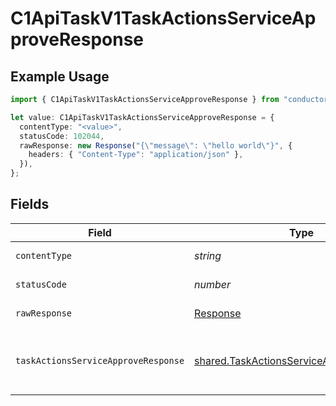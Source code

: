 # C1ApiTaskV1TaskActionsServiceApproveResponse

## Example Usage

```typescript
import { C1ApiTaskV1TaskActionsServiceApproveResponse } from "conductorone-sdk-typescript/sdk/models/operations";

let value: C1ApiTaskV1TaskActionsServiceApproveResponse = {
  contentType: "<value>",
  statusCode: 102044,
  rawResponse: new Response("{\"message\": \"hello world\"}", {
    headers: { "Content-Type": "application/json" },
  }),
};
```

## Fields

| Field                                                                                                                        | Type                                                                                                                         | Required                                                                                                                     | Description                                                                                                                  |
| ---------------------------------------------------------------------------------------------------------------------------- | ---------------------------------------------------------------------------------------------------------------------------- | ---------------------------------------------------------------------------------------------------------------------------- | ---------------------------------------------------------------------------------------------------------------------------- |
| `contentType`                                                                                                                | *string*                                                                                                                     | :heavy_check_mark:                                                                                                           | HTTP response content type for this operation                                                                                |
| `statusCode`                                                                                                                 | *number*                                                                                                                     | :heavy_check_mark:                                                                                                           | HTTP response status code for this operation                                                                                 |
| `rawResponse`                                                                                                                | [Response](https://developer.mozilla.org/en-US/docs/Web/API/Response)                                                        | :heavy_check_mark:                                                                                                           | Raw HTTP response; suitable for custom response parsing                                                                      |
| `taskActionsServiceApproveResponse`                                                                                          | [shared.TaskActionsServiceApproveResponse](../../../sdk/models/shared/taskactionsserviceapproveresponse.md)                  | :heavy_minus_sign:                                                                                                           | The TaskActionsServiceApproveResponse returns a task view with paths indicating the location of expanded items in the array. |